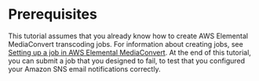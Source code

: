 # Prerequisites<a name="mediaconvert_sns_prereq"></a>

This tutorial assumes that you already know how to create AWS Elemental MediaConvert transcoding jobs\. For information about creating jobs, see [Setting up a job in AWS Elemental MediaConvert](setting-up-a-job.md)\. At the end of this tutorial, you can submit a job that you designed to fail, to test that you configured your Amazon SNS email notifications correctly\.